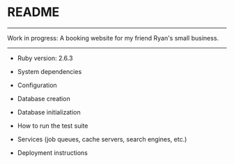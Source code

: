 # README
---

Work in progress: A booking website for my friend Ryan's small business.

---

* Ruby version: 2.6.3

* System dependencies

* Configuration

* Database creation

* Database initialization

* How to run the test suite

* Services (job queues, cache servers, search engines, etc.)

* Deployment instructions
